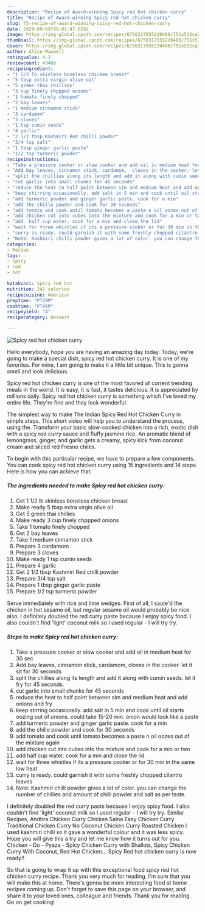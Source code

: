 ```yaml
---
description: "Recipe of Award-winning Spicy red hot chicken curry"
title: "Recipe of Award-winning Spicy red hot chicken curry"
slug: 75-recipe-of-award-winning-spicy-red-hot-chicken-curry
date: 2020-09-09T09:01:47.029Z
image: https://img-global.cpcdn.com/recipes/6750317555220480/751x532cq70/spicy-red-hot-chicken-curry-recipe-main-photo.jpg
thumbnail: https://img-global.cpcdn.com/recipes/6750317555220480/751x532cq70/spicy-red-hot-chicken-curry-recipe-main-photo.jpg
cover: https://img-global.cpcdn.com/recipes/6750317555220480/751x532cq70/spicy-red-hot-chicken-curry-recipe-main-photo.jpg
author: Alice Maxwell
ratingvalue: 4.2
reviewcount: 49466
recipeingredient:
- "1 1/2 lb skinless boneless chicken breast"
- "5 tbsp extra virgin olive oil"
- "5 green thai chillies"
- "3 cup finely chppped onions"
- "1 tomato finely chopped"
- "2 bay leaves"
- "1 medium cinnamon stick"
- "3 cardamom"
- "3 cloves"
- "1 tsp cumin seeds"
- "4 garlic"
- "2 1/2 tbsp Kashmiri Red chilli powder"
- "3/4 tsp salt"
- "1 tbsp ginger garlic paste"
- "1/2 tsp turmeric powder"
recipeinstructions:
- "Take a pressure cooker or slow cooker and add oil in medium heat for 30 sec"
- "Add bay leaves, cinnamon stick, cardamom,  cloves in the cooker. let it sit for 30 seconds"
- "split the chillies along its length and add it along with cumin seeds. let it fry for 45 seconds."
- "cut garlic into small chunks for 45 seconds"
- "reduce the heat to half point between sim and medium heat and add onions and fry"
- "keep stirring occasionally. add salt in 5 min and cook until oil starts oozing out of onions. could take 15-20 min. onion would look like a paste"
- "add turmeric powder and ginger garlic paste. cook for a min"
- "add the chillo powder and cook for 30 seconds"
- "add tomato and cook until tomato becomes a paste n oil oozes out of the mixture again"
- "add chicken cut into cubes into the mixture and cook for a min or two"
- "add  half cup water. cook for a min and close the lid"
- "wait for three whistles if its a pressure cooker or for 30 min in the same low heat"
- "curry is ready. could garnish it with some freshly chopped cilantro leaves"
- "Note: Kashmiri chilli powder gives a lot of color. you can change the number of chillies and amount of chilli powder and salt as per taste."
categories:
- Recipe
tags:
- spicy
- red
- hot

katakunci: spicy red hot 
nutrition: 242 calories
recipecuisine: American
preptime: "PT29M"
cooktime: "PT46M"
recipeyield: "4"
recipecategory: Dessert

---
```



![Spicy red hot chicken curry](https://img-global.cpcdn.com/recipes/6750317555220480/751x532cq70/spicy-red-hot-chicken-curry-recipe-main-photo.jpg)

Hello everybody, hope you are having an amazing day today. Today, we're going to make a special dish, spicy red hot chicken curry. It is one of my favorites. For mine, I am going to make it a little bit unique. This is gonna smell and look delicious.

Spicy red hot chicken curry is one of the most favored of current trending meals in the world. It is easy, it is fast, it tastes delicious. It is appreciated by millions daily. Spicy red hot chicken curry is something which I've loved my entire life. They're fine and they look wonderful.

The simplest way to make The Indian Spicy Red Hot Chicken Curry in simple steps. This short video will help you to understand the process, using the. Transform your basic slow-cooked chicken into a rich, exotic dish with a spicy red curry sauce and fluffy jasmine rice. An aromatic blend of lemongrass, ginger, and garlic gets a creamy, spicy kick from coconut cream and sliced red Fresno chiles.


To begin with this particular recipe, we have to prepare a few components. You can cook spicy red hot chicken curry using 15 ingredients and 14 steps. Here is how you can achieve that.

<!--inarticleads1-->

##### The ingredients needed to make Spicy red hot chicken curry:

1. Get 1 1/2 lb skinless boneless chicken breast
1. Make ready 5 tbsp extra virgin olive oil
1. Get 5 green thai chillies
1. Make ready 3 cup finely chppped onions
1. Take 1 tomato finely chopped
1. Get 2 bay leaves
1. Take 1 medium cinnamon stick
1. Prepare 3 cardamom
1. Prepare 3 cloves
1. Make ready 1 tsp cumin seeds
1. Prepare 4 garlic
1. Get 2 1/2 tbsp Kashmiri Red chilli powder
1. Prepare 3/4 tsp salt
1. Prepare 1 tbsp ginger garlic paste
1. Prepare 1/2 tsp turmeric powder


Serve immediately with rice and lime wedges. First of all, I saute&#39;d the chicken in hot sesame oil, but regular sesame oil would probably be nice also. I definitely doubled the red curry paste because I enjoy spicy food. I also couldn&#39;t find &#39;light&#39; coconut milk so I used regular - I will try try. 

<!--inarticleads2-->

##### Steps to make Spicy red hot chicken curry:

1. Take a pressure cooker or slow cooker and add oil in medium heat for 30 sec
1. Add bay leaves, cinnamon stick, cardamom,  cloves in the cooker. let it sit for 30 seconds
1. split the chillies along its length and add it along with cumin seeds. let it fry for 45 seconds.
1. cut garlic into small chunks for 45 seconds
1. reduce the heat to half point between sim and medium heat and add onions and fry
1. keep stirring occasionally. add salt in 5 min and cook until oil starts oozing out of onions. could take 15-20 min. onion would look like a paste
1. add turmeric powder and ginger garlic paste. cook for a min
1. add the chillo powder and cook for 30 seconds
1. add tomato and cook until tomato becomes a paste n oil oozes out of the mixture again
1. add chicken cut into cubes into the mixture and cook for a min or two
1. add  half cup water. cook for a min and close the lid
1. wait for three whistles if its a pressure cooker or for 30 min in the same low heat
1. curry is ready. could garnish it with some freshly chopped cilantro leaves
1. Note: Kashmiri chilli powder gives a lot of color. you can change the number of chillies and amount of chilli powder and salt as per taste.


I definitely doubled the red curry paste because I enjoy spicy food. I also couldn&#39;t find &#39;light&#39; coconut milk so I used regular - I will try try. Similar Recipes, Andhra Chicken Curry Chicken Salna Easy Chicken Curry Traditional Chicken Curry No Coconut Chicken Curry Roasted Chicken I used kashmiri chilli so it gave a wonderful colour and it was less spicy. Hope you will give this a try and let me know how it turns out for you. Chicken - Do - Pyaza - Spicy Chicken Curry with Shallots, Spicy Chicken Curry With Coconut, Red Hot Chicken… Spicy Red hot chicken curry is now ready!! 

So that is going to wrap it up with this exceptional food spicy red hot chicken curry recipe. Thank you very much for reading. I'm sure that you will make this at home. There's gonna be more interesting food at home recipes coming up. Don't forget to save this page on your browser, and share it to your loved ones, colleague and friends. Thank you for reading. Go on get cooking!
